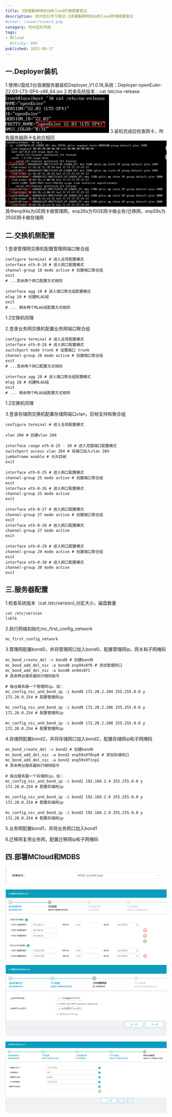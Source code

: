 ```yaml
---
title: 3浪潮集群MDBS&MCloud环境搭建笔记
description: 杭州宏杉学习笔记-3浪潮集群MDBS&MCloud环境搭建笔记
#cover: /cover/cover2.png
category: 杭州宏杉科技
tags:
- MCloud
  #sticky: 999
published: 2025-08-17
---
```


## 一.Deployer装机
1.使用U盘给3台浪潮服务器装机Deployer_V1.0.18,系统：Deployer-openEuler-22.03-LTS-SP4-x86_64.iso
2.检查系统版本：cat /etc/os-release
![img.png](img.png)
3.装机完成后检查网卡，所有服务器网卡名称应相同
![img_1.png](img_1.png)
其中enp94s为GE网卡做管理网，enp26s为10GE网卡做业务/迁移网，enp59s为25GE网卡做存储网

## 二.交换机侧配置

1.登录管理网交换机配置管理网端口聚合组
```shell
configure terminal # 进入全局配置模式
interface eth-0-10 # 进入网口配置模式
channel-group 10 mode active # 创建端口聚合组
exit
# ...其余两个网口配置方式相同

interface agg 10 # 进入端口聚合组配置模式
mlag 10 # 创建MLAG组
exit
# ... 剩余两个MLAG组配置方式相同
```
1.2交换机同理

2.登录业务网交换机配置业务网端口聚合组
```shell
configure terminal # 进入全局配置模式
interface eth-0-28 # 进入网口配置模式
switchport mode trunk # 设置端口 trunk
channel-group 28 mode active # 创建端口聚合组
exit
# ...其余两个网口配置方式相同

interface agg 28 # 进入端口聚合组配置模式
mlag 28 # 创建MLAG组
exit
# ... 剩余两个MLAG组配置方式相同
```
1.2交换机同理

3.登录存储网交换机配置存储网端口vlan，巨帧支持和聚合组
```shell
configure terminal # 进入全局配置模式

vlan 204 # 创建vlan 204

interface range eth-0-25 - 30 # 进入范围端口配置模式
switchport access vlan 204 # 将端口加入vlan 204
jumboframe enable # 允许巨帧
exit

interface eth-0-25 # 进入网口配置模式
channel-group 25 mode active # 创建端口聚合组
exit
interface eth-0-26 # 进入网口配置模式
channel-group 25 mode active
exit

interface eth-0-27 # 进入网口配置模式
channel-group 27 mode active # 创建端口聚合组
exit
interface eth-0-28 # 进入网口配置模式
channel-group 27 mode active
exit

interface eth-0-29 # 进入网口配置模式
channel-group 29 mode active # 创建端口聚合组
exit
interface eth-0-30 # 进入网口配置模式
channel-group 30 mode active
exit
```

## 三.服务器配置

1.检查系统版本（cat /etc/version),分区大小，磁盘数量
```shell
cat /etc/version
lsblk
```

2.执行网络初始化mc_first_config_network
```shell
mc_first_config_network
```

3.管理网配置bond0，并将管理网口加入bond0，配置管理网ip，网关和子网掩码
```shell
mc_bond_create_del -c bond0 # 创建bond0
mc_bond_add_del_nic -a bond0 enp94s0f0 # 添加管理网口
mc_bond_add_del_nic -a bond0 en94s0f1
# 其余两台服务器执行相同指令

# 每台服务器一个管理网ip，如：
mc_config_nic_and_bond_ip -i bond0 172.20.2.204 255.255.0.0 y 172.20.0.254 # 配置管理网ip

mc_config_nic_and_bond_ip -i bond0 172.20.2.206 255.255.0.0 y 172.20.0.254 # 配置管理网ip

mc_config_nic_and_bond_ip -i bond0 172.20.2.208 255.255.0.0 y 172.20.0.254 # 配置管理网ip
```


4.存储网配置bond2，并将存储网口加入bond2，配置存储网ip和子网掩码
```shell
mc_bond_create_del -c bond2 # 创建bond0
mc_bond_add_del_nic -a bond2 enp59s0f0np0 # 添加存储网口
mc_bond_add_del_nic -a bond2 enp59s0f1np1
# 其余两台服务器执行相同指令

# 每台服务器一个存储网ip，如：
mc_config_nic_and_bond_ip -i bond2 192.168.2.4 255.255.0.0 y 172.20.0.254 # 配置存储网ip

mc_config_nic_and_bond_ip -i bond2 192.168.2.6 255.255.0.0 y 172.20.0.254 # 配置存储网ip

mc_config_nic_and_bond_ip -i bond2 192.168.2.8 255.255.0.0 y 172.20.0.254 # 配置存储网ip
```

5.业务网配置bond1，并将业务网口加入bond1

6.迁移网复用业务网，配置迁移网ip和子网掩码


## 四.部署MCloud和MDBS

![img_2.png](img_2.png)

![img_3.png](img_3.png)

![img_4.png](img_4.png)

![img_5.png](img_5.png)
